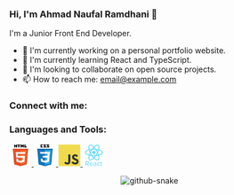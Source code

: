 ### Hi, I'm Ahmad Naufal Ramdhani 👋

I'm a Junior Front End Developer.

- 🔭 I'm currently working on a personal portfolio website.
- 🌱 I'm currently learning React and TypeScript.
- 👯 I'm looking to collaborate on open source projects.
- 📫 How to reach me: [email@example.com](mailto:email@example.com)

<h3 align="left">Connect with me:</h3>
<p align="left">
</p>

<h3 align="left">Languages and Tools:</h3>
<p align="left"> <a href="https://www.w3.org/html/" target="_blank" rel="noreferrer"> <img src="https://raw.githubusercontent.com/devicons/devicon/master/icons/html5/html5-original-wordmark.svg" alt="html5" width="40" height="40"/> </a> <a href="https://www.w3schools.com/css/" target="_blank" rel="noreferrer"> <img src="https://raw.githubusercontent.com/devicons/devicon/master/icons/css3/css3-original-wordmark.svg" alt="css3" width="40" height="40"/> </a> <a href="https://developer.mozilla.org/en-US/docs/Web/JavaScript" target="_blank" rel="noreferrer"> <img src="https://raw.githubusercontent.com/devicons/devicon/master/icons/javascript/javascript-original.svg" alt="javascript" width="40" height="40"/> </a> <a href="https://reactjs.org/" target="_blank" rel="noreferrer"> <img src="https://raw.githubusercontent.com/devicons/devicon/master/icons/react/react-original-wordmark.svg" alt="react" width="40" height="40"/> </a> </p>

<div align="center">
  <picture>
    <source media="(prefers-color-scheme: dark)" srcset="https://raw.githubusercontent.com/naufalprofile/naufalprofile/output/github-snake-dark.svg" />
    <source media="(prefers-color-scheme: light)" srcset="https://raw.githubusercontent.com/naufalprofile/naufalprofile/output/github-snake.svg" />
    <img alt="github-snake" src="https://raw.githubusercontent.com/naufalprofile/naufalprofile/output/github-snake.svg" />
  </picture>
</div>
